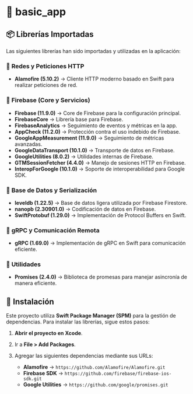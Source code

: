 # 📱 basic_app

## 📦 Librerías Importadas
Las siguientes librerías han sido importadas y utilizadas en la aplicación:

### 🔹 **Redes y Peticiones HTTP**
- **Alamofire (5.10.2)** → Cliente HTTP moderno basado en Swift para realizar peticiones de red.

### 🔹 **Firebase (Core y Servicios)**
- **Firebase (11.9.0)** → Core de Firebase para la configuración principal.
- **FirebaseCore** → Librería base para Firebase.
- **FirebaseAnalytics** → Seguimiento de eventos y métricas en la app.
- **AppCheck (11.2.0)** → Protección contra el uso indebido de Firebase.
- **GoogleAppMeasurement (11.9.0)** → Seguimiento de métricas avanzadas.
- **GoogleDataTransport (10.1.0)** → Transporte de datos en Firebase.
- **GoogleUtilities (8.0.2)** → Utilidades internas de Firebase.
- **GTMSessionFetcher (4.4.0)** → Manejo de sesiones HTTP en Firebase.
- **InteropForGoogle (10.1.0)** → Soporte de interoperabilidad para Google SDK.

### 🔹 **Base de Datos y Serialización**
- **leveldb (1.22.5)** → Base de datos ligera utilizada por Firebase Firestore.
- **nanopb (2.30901.0)** → Codificación de datos en Firebase.
- **SwiftProtobuf (1.29.0)** → Implementación de Protocol Buffers en Swift.

### 🔹 **gRPC y Comunicación Remota**
- **gRPC (1.69.0)** → Implementación de gRPC en Swift para comunicación eficiente.

### 🔹 **Utilidades**
- **Promises (2.4.0)** → Biblioteca de promesas para manejar asincronía de manera eficiente.

## 🔧 Instalación
Este proyecto utiliza **Swift Package Manager (SPM)** para la gestión de dependencias. Para instalar las librerías, sigue estos pasos:

1. **Abrir el proyecto en Xcode**.
2. Ir a **File > Add Packages**.
3. Agregar las siguientes dependencias mediante sus URLs:

   - **Alamofire** → `https://github.com/Alamofire/Alamofire.git`
   - **Firebase SDK** → `https://github.com/firebase/firebase-ios-sdk.git`
   - **Google Utilities** → `https://github.com/google/promises.git`



